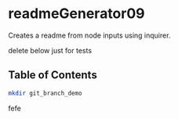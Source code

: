 # readmeGenerator09
Creates a readme from node inputs using inquirer.



delete below just for tests
## Table of Contents
   
  ```bash
  mkdir git_branch_demo
  ```




fefe

